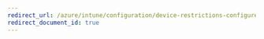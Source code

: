 ```yaml
---
redirect_url: /azure/intune/configuration/device-restrictions-configure
redirect_document_id: true
---
```

